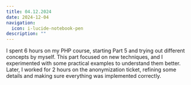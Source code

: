```yaml
---
title: 04.12.2024
date: 2024-12-04
navigation:
  icon: i-lucide-notebook-pen
description: ""
---
```


I spent 6 hours on my PHP course, starting Part 5 and trying out different concepts by myself. This part focused on new techniques, and I experimented with some practical examples to understand them better. Later, I worked for 2 hours on the anonymization ticket, refining some details and making sure everything was implemented correctly.

